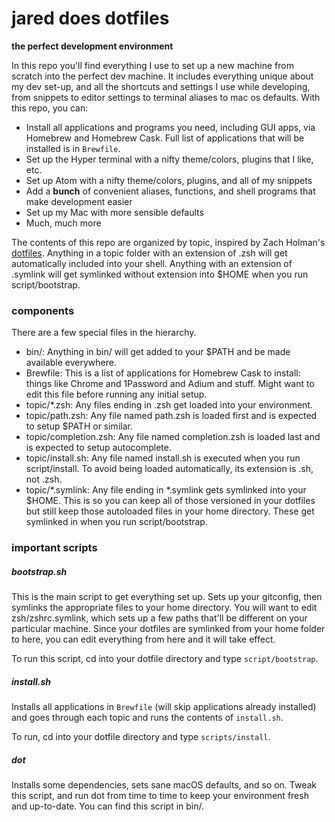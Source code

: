 # jared does dotfiles
**the perfect development environment**

In this repo you'll find everything I use to set up a new machine from scratch into the perfect dev machine. It includes everything unique about my dev set-up, and all the shortcuts and settings I use while developing, from snippets to editor settings to terminal aliases to mac os defaults. With this repo, you can:

- Install all applications and programs you need, including GUI apps, via Homebrew and Homebrew Cask. Full list of applications that will be installed is in `Brewfile`.
- Set up the Hyper terminal with a nifty theme/colors, plugins that I like, etc.
- Set up Atom with a nifty theme/colors, plugins, and all of my snippets
- Add a **bunch** of convenient aliases, functions, and shell programs that make development easier
- Set up my Mac with more sensible defaults
- Much, much more

The contents of this repo are organized by topic, inspired by Zach Holman's [dotfiles](https://github.com/holman/dotfiles). Anything in a topic folder with an extension of .zsh will get automatically included into your shell. Anything with an extension of .symlink will get symlinked without extension into $HOME when you run script/bootstrap.


### components

There are a few special files in the hierarchy.

- bin/: Anything in bin/ will get added to your $PATH and be made available everywhere.
- Brewfile: This is a list of applications for Homebrew Cask to install: things like Chrome and 1Password and Adium and stuff. Might want to edit this file before running any initial setup.
- topic/\*.zsh: Any files ending in .zsh get loaded into your environment.
- topic/path.zsh: Any file named path.zsh is loaded first and is expected to setup $PATH or similar.
- topic/completion.zsh: Any file named completion.zsh is loaded last and is expected to setup autocomplete.
- topic/install.sh: Any file named install.sh is executed when you run script/install. To avoid being loaded automatically, its extension is .sh, not .zsh.
- topic/\*.symlink: Any file ending in \*.symlink gets symlinked into your $HOME. This is so you can keep all of those versioned in your dotfiles but still keep those autoloaded files in your home directory. These get symlinked in when you run script/bootstrap.

### important scripts

##### bootstrap.sh
This is the main script to get everything set up. Sets up your gitconfig, then symlinks the appropriate files to your home directory. You will want to edit zsh/zshrc.symlink, which sets up a few paths that'll be different on your particular machine. Since your dotfiles are symlinked from your home folder to here, you can edit everything from here and it will take effect.

To run this script, cd into your dotfile directory and type `script/bootstrap`.

##### install.sh
Installs all applications in `Brewfile` (will skip applications already installed) and goes through each topic and runs the contents of `install.sh`.

To run, cd into your dotfile directory and type `scripts/install`.

##### dot
Installs some dependencies, sets sane macOS defaults, and so on. Tweak this script, and run dot from time to time to keep your environment fresh and up-to-date. You can find this script in bin/.
